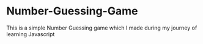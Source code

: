 # Number-Guessing-Game
This is a simple Number Guessing game which I made during my journey of learning Javascript
